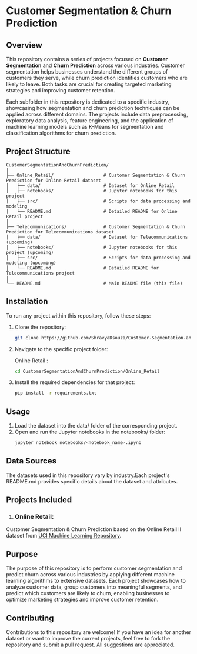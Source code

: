 # Customer Segmentation & Churn Prediction

## Overview
This repository contains a series of projects focused on **Customer Segmentation** and **Churn Prediction** across various industries. Customer segmentation helps businesses understand the different groups of customers they serve, while churn prediction identifies customers who are likely to leave. Both tasks are crucial for creating targeted marketing strategies and improving customer retention.

Each subfolder in this repository is dedicated to a specific industry, showcasing how segmentation and churn prediction techniques can be applied across different domains. The projects include data preprocessing, exploratory data analysis, feature engineering, and the application of machine learning models such as K-Means for segmentation and classification algorithms for churn prediction.

## Project Structure
```
CustomerSegmentationAndChurnPrediction/
│
├── Online_Retail/                   # Customer Segmentation & Churn Prediction for Online Retail dataset
│   ├── data/                        # Dataset for Online Retail
│   ├── notebooks/                   # Jupyter notebooks for this project
│   ├── src/                         # Scripts for data processing and modeling
│   └── README.md                    # Detailed README for Online Retail project
│
├── Telecommunications/              # Customer Segmentation & Churn Prediction for Telecommunications dataset
│   ├── data/                        # Dataset for Telecommunications (upcoming)
│   ├── notebooks/                   # Jupyter notebooks for this project (upcoming)
│   ├── src/                         # Scripts for data processing and modeling (upcoming)
│   └── README.md                    # Detailed README for Telecommunications project
│                  
└── README.md                        # Main README file (this file)
```

## Installation

To run any project within this repository, follow these steps:

1. Clone the repository:

   ```bash
   git clone https://github.com/ShravyaDsouza/Customer-Segmentation-and-Churn-Prediction.git

2. Navigate to the specific project folder:

   Online Retail :
   ```bash
   cd CustomerSegmentationAndChurnPrediction/Online_Retail

3. Install the required dependencies for that project:

   ```bash
   pip install -r requirements.txt

## Usage
1. Load the dataset into the data/ folder of the corresponding project.
2. Open and run the Jupyter notebooks in the notebooks/ folder:
   ```bash
   jupyter notebook notebooks/<notebook_name>.ipynb

## Data Sources

The datasets used in this repository vary by industry.Each project's README.md provides specific details about the dataset and attributes.

## Projects Included

1. ### Online Retail: 
Customer Segmentation & Churn Prediction based on the Online Retail II dataset from [UCI Machine Learning Repository](https://archive.ics.uci.edu/dataset/502/online+retail+ii).

## Purpose

The purpose of this repository is to perform customer segmentation and predict churn across various industries by applying different machine learning algorithms to extensive datasets. Each project showcases how to analyze customer data, group customers into meaningful segments, and predict which customers are likely to churn, enabling businesses to optimize marketing strategies and improve customer retention.

## Contributing
Contributions to this repository are welcome! If you have an idea for another dataset or want to improve the current projects, feel free to fork the repository and submit a pull request. All suggestions are appreciated.







